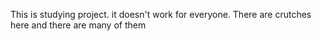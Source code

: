 This is studying project. it doesn't work for everyone. There are crutches here and there are many of them
